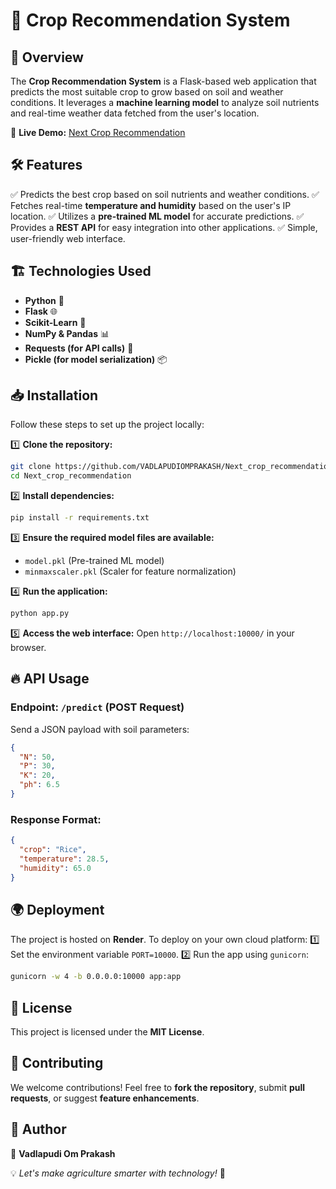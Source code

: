 # 🌾 Crop Recommendation System

## 🚀 Overview
The **Crop Recommendation System** is a Flask-based web application that predicts the most suitable crop to grow based on soil and weather conditions. It leverages a **machine learning model** to analyze soil nutrients and real-time weather data fetched from the user's location.

🔗 **Live Demo:** [Next Crop Recommendation](https://next-crop-recommendation.onrender.com)

## 🛠️ Features
✅ Predicts the best crop based on soil nutrients and weather conditions.
✅ Fetches real-time **temperature and humidity** based on the user's IP location.
✅ Utilizes a **pre-trained ML model** for accurate predictions.
✅ Provides a **REST API** for easy integration into other applications.
✅ Simple, user-friendly web interface.

## 🏗️ Technologies Used
- **Python** 🐍
- **Flask** 🌐
- **Scikit-Learn** 🤖
- **NumPy & Pandas** 📊
- **Requests (for API calls)** 🔗
- **Pickle (for model serialization)** 📦

## 📥 Installation
Follow these steps to set up the project locally:

1️⃣ **Clone the repository:**
```bash
git clone https://github.com/VADLAPUDIOMPRAKASH/Next_crop_recommendation.git
cd Next_crop_recommendation
```

2️⃣ **Install dependencies:**
```bash
pip install -r requirements.txt
```

3️⃣ **Ensure the required model files are available:**
- `model.pkl` (Pre-trained ML model)
- `minmaxscaler.pkl` (Scaler for feature normalization)

4️⃣ **Run the application:**
```bash
python app.py
```

5️⃣ **Access the web interface:** Open `http://localhost:10000/` in your browser.

## 🔥 API Usage
### **Endpoint: `/predict` (POST Request)**
Send a JSON payload with soil parameters:
```json
{
  "N": 50,
  "P": 30,
  "K": 20,
  "ph": 6.5
}
```
### **Response Format:**
```json
{
  "crop": "Rice",
  "temperature": 28.5,
  "humidity": 65.0
}
```

## 🌍 Deployment
The project is hosted on **Render**. To deploy on your own cloud platform:
1️⃣ Set the environment variable `PORT=10000`.
2️⃣ Run the app using `gunicorn`:
```bash
gunicorn -w 4 -b 0.0.0.0:10000 app:app
```

## 📜 License
This project is licensed under the **MIT License**.

## 🤝 Contributing
We welcome contributions! Feel free to **fork the repository**, submit **pull requests**, or suggest **feature enhancements**.

## 👤 Author
🔹 **Vadlapudi Om Prakash**

💡 _Let's make agriculture smarter with technology!_ 🌱

